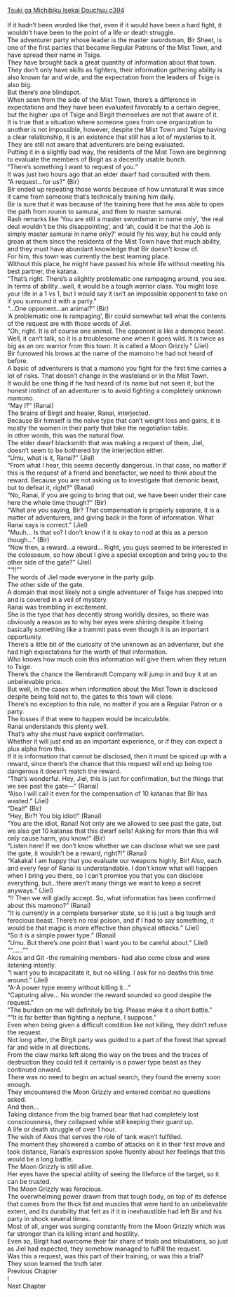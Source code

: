 [Tsuki ga Michibiku Isekai Douchuu c394](https://isekailunatic.com/2021/03/26/tsuki-chapter-394-unexpected-audience-%e2%91%a0/)
<br/><br/>
If it hadn’t been worded like that, even if it would have been a hard fight, it wouldn’t have been to the point of a life or death struggle. <br/>
The adventurer party whose leader is the master swordsman, Bir Sheet, is one of the first parties that became Regular Patrons of the Mist Town, and have spread their name in Tsige. <br/>
They have brought back a great quantity of information about that town. They don’t only have skills as fighters, their information gathering ability is also known far and wide, and the expectation from the leaders of Tsige is also big. <br/>
But there’s one blindspot. <br/>
When seen from the side of the Mist Town, there’s a difference in expectations and they have been evaluated favorably to a certain degree, but the higher ups of Tsige and Birgit themselves are not that aware of it. <br/>
It is true that a situation where someone goes from one organization to another is not impossible, however, despite the Mist Town and Tsige having a clear relationship, it is an existence that still has a lot of mysteries to it. <br/>
They are still not aware that adventurers are being evaluated. <br/>
Putting it in a slightly bad way, the residents of the Mist Town are beginning to evaluate the members of Birgit as a decently usable bunch.<br/>
“There’s something I want to request of you.” <br/>
It was just two hours ago that an elder dwarf had consulted with them. <br/>
“A request…for us?” (Bir) <br/>
Bir ended up repeating those words because of how unnatural it was since it came from someone that’s technically training him daily. <br/>
Bir is sure that it was because of the training here that he was able to open the path from rounin to samurai, and then to master samurai. <br/>
Rash remarks like ‘You are still a master swordsman in name only’, ‘the real deal wouldn’t be this disappointing’, and ‘ah, could it be that the Job is simply master samurai in name only?’ would fly his way, but he could only groan at them since the residents of the Mist Town have that much ability, and they must have abundant knowledge that Bir doesn’t know of.<br/>
For him, this town was currently the best learning place.<br/>
Without this place, he might have passed his whole life without meeting his best partner, the katana.<br/>
“That’s right. There’s a slightly problematic one rampaging around, you see. In terms of ability…well, it would be a tough warrior class. You might lose your life in a 1 vs 1, but I would say it isn’t an impossible opponent to take on if you surround it with a party.” <br/>
“…One opponent…an animal?” (Bir) <br/>
‘A problematic one is rampaging’, Bir could somewhat tell what the contents of the request are with those words of Jiel.<br/>
“Oh, right. It is of course one animal. The opponent is like a demonic beast. Well, it can’t talk, so it is a troublesome one when it goes wild. It is twice as big as an orc warrior from this town. It is called a Moon Grizzly.” (Jiel) <br/>
Bir furrowed his brows at the name of the mamono he had not heard of before. <br/>
A basic of adventurers is that a mamono you fight for the first time carries a lot of risks. That doesn’t change in the wasteland or in the Mist Town. <br/>
It would be one thing if he had heard of its name but not seen it, but the honest instinct of an adventurer is to avoid fighting a completely unknown mamono. <br/>
“May I?” (Ranai)<br/>
The brains of Birgit and healer, Ranai, interjected.<br/>
Because Bir himself is the naive type that can’t weight loss and gains, it is mostly the women in their party that take the negotiation table. <br/>
In other words, this was the natural flow. <br/>
The elder dwarf blacksmith that was making a request of them, Jiel,  doesn’t seem to be bothered by the interjection either. <br/>
“Umu, what is it, Ranai?” (Jiel)<br/>
“From what I hear, this seems decently dangerous. In that case, no matter if this is the request of a friend and benefactor, we need to think about the reward. Because you are not asking us to investigate that demonic beast, but to defeat it, right?” (Ranai)<br/>
“No, Ranai, if you are going to bring that out, we have been under their care here the whole time though?” (Bir)<br/>
“What are you saying, Bir? That compensation is properly separate, it is a matter of adventurers, and giving back in the form of information. What Ranai says is correct.” (Jiel)<br/>
“Muuh… Is that so? I don’t know if it is okay to nod at this as a person though…” (Bir)<br/>
“Now then, a reward…a reward… Right, you guys seemed to be interested in the colosseum, so how about I give a special exception and bring you to the other side of the gate?” (Jiel)<br/>
““!!””<br/>
The words of Jiel made everyone in the party gulp.<br/>
The other side of the gate. <br/>
A domain that most likely not a single adventurer of Tsige has stepped into and is covered in a veil of mystery. <br/>
Ranai was trembling in excitement. <br/>
She is the type that has decently strong worldly desires, so there was obviously a reason as to why her eyes were shining despite it being basically something like a trammit pass even though it is an important opportunity. <br/>
There’s a little bit of the curiosity of the unknown as an adventurer, but she had high expectations for the worth of that information. <br/>
Who knows how much coin this information will give them when they return to Tsige.<br/>
There’s the chance the Rembrandt Company will jump in and buy it at an unbelievable price. <br/>
But well, in the cases when information about the Mist Town is disclosed despite being told not to, the gates to this town will close. <br/>
There’s no exception to this rule, no matter if you are a Regular Patron or a party. <br/>
The losses if that were to happen would be incalculable.<br/>
Ranai understands this plenty well. <br/>
That’s why she must have explicit confirmation. <br/>
Whether it will just end as an important experience, or if they can expect a plus alpha from this. <br/>
If it is information that cannot be disclosed, then it must be spiced up with a reward, since there’s the chance that this request will end up being too dangerous it doesn’t match the reward. <br/>
“That’s wonderful. Hey, Jiel, this is just for confirmation, but the things that we see past the gate—” (Ranai)<br/>
“Also I will call it even for the compensation of 10 katanas that Bir has wasted.” (Jiel)<br/>
“Deal!” (Bir)<br/>
“Hey, Bir?! You big idiot!” (Ranai)<br/>
“You are the idiot, Ranai! Not only are we allowed to see past the gate, but we also get 10 katanas that this dwarf sells! Asking for more than this will only cause harm, you know!” (Bir)<br/>
“Listen here! If we don’t know whether we can disclose what we see past the gate, it wouldn’t be a reward, right?!” (Ranai)<br/>
“Kakaka! I am happy that you evaluate our weapons highly, Bir! Also, each and every fear of Ranai is understandable. I don’t know what will happen when I bring you there, so I can’t promise you that you can disclose everything, but…there aren’t many things we want to keep a secret anyways.” (Jiel)<br/>
“!! Then we will gladly accept. So, what information has been confirmed about this mamono?” (Ranai)<br/>
“It is currently in a complete berserker state, so it is just a big tough and ferocious beast. There’s no real poison, and if I had to say something, it would be that magic is more effective than physical attacks.” (Jiel)<br/>
“So it is a simple power type.” (Ranai)<br/>
“Umu. But there’s one point that I want you to be careful about.” (Jiel)<br/>
““……””<br/>
Akos and Git -the remaining members- had also come close and were listening intently. <br/>
“I want you to incapacitate it, but no killing. I ask for no deaths this time around.” (Jiel)<br/>
“A-A power type enemy without killing it…” <br/>
“Capturing alive… No wonder the reward sounded so good despite the request.” <br/>
“The burden on me will definitely be big. Please make it a short battle.” <br/>
“”It is far better than fighting a neptune, I suppose.” <br/>
Even when being given a difficult condition like not killing, they didn’t refuse the request.<br/>
Not long after, the Birgit party was guided to a part of the forest that spread far and wide in all directions. <br/>
From the claw marks left along the way on the trees and the traces of destruction they could tell it certainly is a power type beast as they continued onward. <br/>
There was no need to begin an actual search, they found the enemy soon enough. <br/>
They encountered the Moon Grizzly and entered combat no questions asked. <br/>
And then…<br/>
Taking distance from the big framed bear that had completely lost consciousness, they collapsed while still keeping their guard up.<br/>
A life or death struggle of over 1 hour. <br/>
The wish of Akos that serves the role of tank wasn’t fulfilled.<br/>
The moment they showered a combo of attacks on it in their first move and took distance, Ranai’s expression spoke fluently about her feelings that this would be a long battle. <br/>
The Moon Grizzly is still alive. <br/>
Her eyes have the special ability of seeing the lifeforce of the target, so it can be trusted.<br/>
The Moon Grizzly was ferocious. <br/>
The overwhelming power drawn from that tough body, on top of its defense that comes from the thick fat and muscles that were hard to an unbelievable extent, and its durability that felt as if it is inexhaustible had left Bir and his party in shock several times. <br/>
Most of all, anger was surging constantly from the Moon Grizzly which was far stronger than its killing intent and hostility.<br/>
Even so, Birgit had overcome their fair share of trials and tribulations, so just as Jiel had expected, they somehow managed to fulfill the request. <br/>
Was this a request, was this part of their training, or was this a trial? <br/>
They soon learned the truth later. <br/>
Previous Chapter<br/>
 l <br/>
Next Chapter<br/>
 <br/>
 